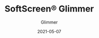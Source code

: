 ---
title: "SoftScreen® Glimmer"
image_primary: "img/Arktura-SoftScreen-Glimmer-Half-Waiting-Room-06.jpg"
image_secondary: "img/Arktura_SoftScreen_Glimmer-1600x1078.jpg"
description: "Glimmer%u2019s%20wall%20panels%20and%20partitions%20take%20the%20standard%20grid%20and%20easily%20transform%20it%20into%20a%20unique%20pattern%20that%20achieves%20incredible%20movement%20across%20any%20space%20thanks%20to%20their%20fluctuating%20perforations.%20They%20can%20also%20stop%20sound%20movement%2C%20thanks%20to%20their%20Soft%20Sound%20material.%20These%20panels%20can%20be%20either%20fixed%20into%20place%20cable%20hung%2C%20wall%20mounted%2C%20or%20set%20on%20a%20track%20to%20serve%20as%20operable%20dividers.%20Glimmer%20is%20available%20in%20full%20and%20half%20pattern%20panels%20to%20provide%20flexibility%20in%20acoustic%20performance%20and%20peace%20of%20mind.%20%A0"
designer: "Arktura"
tags: 
  - "Acoustic"
  - "Wall Panels"
  - "Partitions"
subtitle: "Glimmer"
href: "https://arktura.com/product/softscreen-glimmer/"
category: "Acoustic"
manufacturer: "Arktura"
slug: "/manufacturers/arktura/acoustic/arktura-soft-screen-glimmer"
date: "2021-05-07"
---